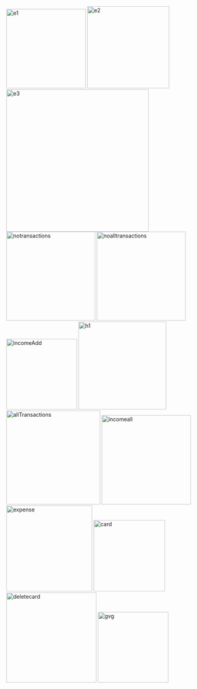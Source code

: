 <img width="208" alt="e1" src="https://github.com/user-attachments/assets/f292a40a-d2ee-4c15-b637-e6c69e055d10">
<img width="215" alt="e2" src="https://github.com/user-attachments/assets/521b8f43-93a0-43c6-8fe7-25fff6d47656">
<img width="373" alt="e3" src="https://github.com/user-attachments/assets/689ab201-c901-451d-acc2-ec35fcbb7d06">
<img width="233" alt="notransactions" src="https://github.com/user-attachments/assets/7499051e-f5bb-4568-b5d1-ce42eb3c791a">
<img width="233" alt="noalltransactions" src="https://github.com/user-attachments/assets/32f6bcbb-cff2-44c1-ade5-d70f48a5a974">
<img width="185" alt="incomeAdd" src="https://github.com/user-attachments/assets/03cb6209-8a46-45ad-a361-c2b58010edca">
<img width="230" alt="h1" src="https://github.com/user-attachments/assets/5ca4d82c-a5ad-4d17-8dec-5ec3c9c120a6">
<img width="246" alt="allTransactions" src="https://github.com/user-attachments/assets/8df0296d-ccf3-4b31-9e05-84046322ea01">
<img width="234" alt="incomeall" src="https://github.com/user-attachments/assets/3138f5b0-6437-452e-a04a-80180b89dab6">
<img width="225" alt="expense" src="https://github.com/user-attachments/assets/f568c2e2-c49a-4084-87c5-d61d9a318e56">
<img width="187" alt="card" src="https://github.com/user-attachments/assets/f201912b-c936-4211-989e-08dc83b46de8">
<img width="236" alt="deletecard" src="https://github.com/user-attachments/assets/3fba9500-61e1-4e12-9086-c960a4e92496">
<img width="185" alt="gvg" src="https://github.com/user-attachments/assets/f29f5af1-11ad-4bf6-9a0f-d2212b98f2ee">
